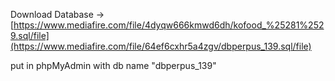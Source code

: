 
Download Database -> [https://www.mediafire.com/file/4dyqw666kmwd6dh/kofood_%25281%2529.sql/file](https://www.mediafire.com/file/64ef6cxhr5a4zgv/dbperpus_139.sql/file)
<p>put in phpMyAdmin with db name "dbperpus_139"
</p>
